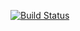 [![Build Status](https://travis-ci.com/danielbengtsen/flow2_week1_handins.svg?branch=master)](https://travis-ci.com/danielbengtsen/flow2_week1_handins)
